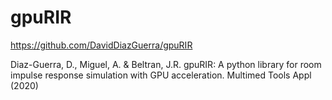 # gpuRIR

https://github.com/DavidDiazGuerra/gpuRIR  

Diaz-Guerra, D., Miguel, A. & Beltran, J.R. gpuRIR: A python library for room impulse response simulation with GPU acceleration. Multimed Tools Appl (2020)